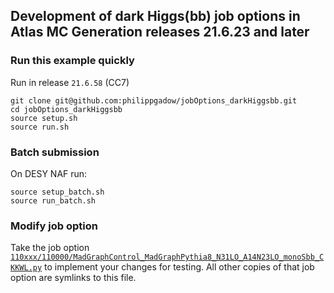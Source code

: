 ## Development of dark Higgs(bb) job options in Atlas MC Generation releases 21.6.23 and later


### Run this example quickly
Run in release `21.6.58` (CC7)

```
git clone git@github.com:philippgadow/jobOptions_darkHiggsbb.git
cd jobOptions_darkHiggsbb
source setup.sh
source run.sh
```


### Batch submission
On DESY NAF run:

```
source setup_batch.sh
source run_batch.sh
```

### Modify job option

Take the job option [`110xxx/110000/MadGraphControl_MadGraphPythia8_N31LO_A14N23LO_monoSbb_CKKWL.py`](https://github.com/philippgadow/jobOptions_darkHiggsbb/blob/master/110xxx/110000/MadGraphControl_MadGraphPythia8_N31LO_A14N23LO_monoSbb_CKKWL.py) to implement your changes for testing.
All other copies of that job option are symlinks to this file.
